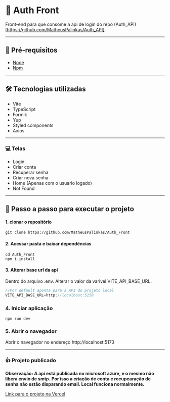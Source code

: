 # :closed_lock_with_key: Auth Front

Front-end para que consome a api de login do repo (Auth_API)[https://github.com/MatheusPalinkas/Auth_API].

---

## :memo: Pré-requisitos

- [Node](https://nodejs.org/pt-br/)
- [Npm](https://www.npmjs.com/)

---

## :hammer_and_wrench: Tecnologias utilizadas

- Vite
- TypeScript
- Formik
- Yup
- Styled components
- Axios

---

### :computer: Telas

- Login
- Criar conta
- Recuperar senha
- Criar nova senha
- Home (Apenas com o usuario logado)
- Not Found

---

## :walking: Passo a passo para executar o projeto

#### 1. clonar o repositório

```
git clone https://github.com/MatheusPalinkas/Auth_Front
```

#### 2. Acessar pasta e baixar dependências

```
cd Auth_Front
npm i install
```

#### 3. Alterar base url da api

Dentro do arquivo .env. Alterar o valor da varivel VITE_API_BASE_URL.

```js
//Por default aponta para a API do projeto local
VITE_API_BASE_URL=http://localhost:5250
```

### 4. Iniciar aplicação

```
npm run dev
```

### 5. Abrir o navegador

Abrir o navegador no endereço http://localhost:5173

---

### :thumbsup: Projeto publicado

**Observação: A api está publicada no microsoft azure, e o mesmo não libera envio de smtp.**
**Por isso a criação de conta e recupearação de senha não estão disparando email. Local funciona normalmente.**

[Link para o projeto na Vercel](https://auth-front-ten.vercel.app/login)
